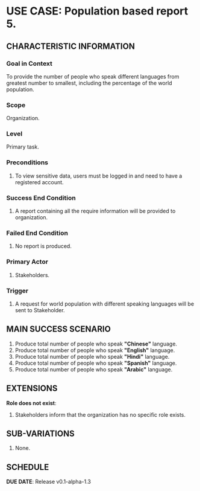 # USE CASE: Population based report 5.

## CHARACTERISTIC INFORMATION

### Goal in Context

To provide the number of people who speak different languages from greatest number to smallest, including the percentage of the world population.

### Scope

Organization.

### Level

Primary task.

### Preconditions
 
1. To view sensitive data, users must be logged in and need to have a registered account.

### Success End Condition

1. A report containing all the require information will be provided to organization.

### Failed End Condition

1. No report is produced.

### Primary Actor

1. Stakeholders.

### Trigger

1. A request for world population with different speaking languages will be sent to Stakeholder.

## MAIN SUCCESS SCENARIO

1. Produce total number of people who speak **"Chinese"** language.
2. Produce total number of people who speak **"English"** language.
3. Produce total number of people who speak **"Hindi"** language.
4. Produce total number of people who speak **"Spanish"** language.
5. Produce total number of people who speak **"Arabic"** language.

## EXTENSIONS

**Role does not exist**:

1. Stakeholders inform that the organization has no specific role exists.

## SUB-VARIATIONS

1. None.

## SCHEDULE

**DUE DATE**: Release v0.1-alpha-1.3
